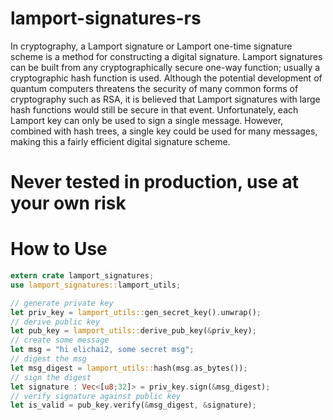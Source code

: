 # lamport-signatures-rs
In cryptography, a Lamport signature or Lamport one-time signature scheme is a method for constructing a digital signature. Lamport signatures can be built from any cryptographically secure one-way function; usually a cryptographic hash function is used.  Although the potential development of quantum computers threatens the security of many common forms of cryptography such as RSA, it is believed that Lamport signatures with large hash functions would still be secure in that event. Unfortunately, each Lamport key can only be used to sign a single message. However, combined with hash trees, a single key could be used for many messages, making this a fairly efficient digital signature scheme.

# Never tested in production, use at your own risk

# How to Use

```rust
extern crate lamport_signatures;
use lamport_signatures::lamport_utils;

// generate private key
let priv_key = lamport_utils::gen_secret_key().unwrap();
// derive public key
let pub_key = lamport_utils::derive_pub_key(&priv_key);
// create some message
let msg = "hi elichai2, some secret msg";
// digest the msg
let msg_digest = lamport_utils::hash(msg.as_bytes());
// sign the digest
let signature : Vec<[u8;32]> = priv_key.sign(&msg_digest);
// verify signature against public key
let is_valid = pub_key.verify(&msg_digest, &signature);
```

